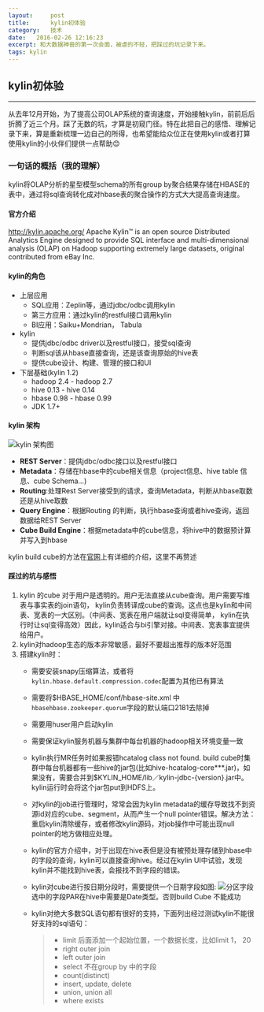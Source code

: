 ```yaml
---
layout:     post
title:      kylin初体验
category:   技术
date:   2016-02-26 12:16:23
excerpt: 和大数据神兽的第一次会面，被虐的不轻，把踩过的坑记录下来。
tags: kylin
---
```



## kylin初体验
---
从去年12月开始，为了提高公司OLAP系统的查询速度，开始接触kylin，前前后后折腾了近三个月。踩了无数的坑，才算是初窥门径。特在此把自己的感悟、理解记录下来，算是重新梳理一边自己的所得，也希望能给众位正在使用kylin或者打算使用kylin的小伙伴们提供一点帮助😊

### 一句话的概括（我的理解）

kylin将OLAP分析的星型模型schema的所有group by聚合结果存储在HBASE的表中，通过将sql查询转化成对hbase表的聚合操作的方式大大提高查询速度。

#### 官方介绍
http://kylin.apache.org/
Apache Kylin™ is an open source Distributed Analytics Engine designed to provide SQL interface and multi-dimensional analysis (OLAP) on Hadoop supporting extremely large datasets, original contributed from eBay Inc.

#### kylin的角色
* 上层应用
    + SQL应用：Zeplin等，通过jdbc/odbc调用kylin
    + 第三方应用：通过kylin的restful接口调用kylin
    + BI应用：Saiku+Mondrian， Tabula
* kylin
    + 提供jdbc/odbc driver以及restful接口，接受sql查询
    + 判断sql该从hbase直接查询，还是该查询原始的hive表
    + 提供cube设计、构建、管理的接口和UI
* 下层基础(kylin 1.2)
    + hadoop 2.4 - hadoop 2.7
    + hive 0.13 - hive 0.14
    + hbase 0.98 - hbase 0.99
    + JDK 1.7+

#### kylin 架构
![kylin 架构图](http://7xr9qj.com1.z0.glb.clouddn.com/kylin.png "kylin 架构图")

 - **REST Server**：提供jdbc/odbc接口以及restful接口
 - **Metadata**：存储在hbase中的cube相关信息（project信息、hive table 信息、cube Schema...)
 - **Routing**:处理Rest Server接受到的请求，查询Metadata，判断从hbase取数还是从hive取数
 - **Query Engine**：根据Routing 的判断，执行hbase查询或者hive查询，返回数据给REST Server
 - **Cube Build Engine**：根据metadata中的cube信息，将hive中的数据预计算并写入到hbase

kylin build cube的方法在[官网][1]上有详细的介绍，这里不再赘述

#### 踩过的坑与感悟
1. kylin 的cube 对于用户是透明的。用户无法直接从cube查询。用户需要写维表与事实表的join语句， kylin负责转译成cube的查询。这点也是kylin和中间表、宽表的一大区别。（中间表、宽表在用户端就让sql变得简单， kylin在执行时让sql变得高效）因此，kylin适合与bi引擎对接。中间表、宽表事宜提供给用户。
2. kylin对hadoop生态的版本非常敏感，最好不要超出推荐的版本好范围
3. 搭建kylin时：
    - 需要安装snapy压缩算法，或者将`kylin.hbase.default.compression.codec`配置为其他已有算法
    - 需要将\$HBASE_HOME/conf/hbase-site.xml 中`hbasehbase.zookeeper.quorum`字段的默认端口2181去除掉
    - 需要用huser用户启动kylin
    - 需要保证kylin服务机器与集群中每台机器的hadoop相关环境变量一致
    - kylin执行MR任务时如果报错hcatalog class not found.
      build cube时集群中每台机器都有一些hive的jar包(比如hive-hcatalog-core***.jar)，如果没有，需要合并到\$KYLIN_HOME/lib／kylin-jdbc-{version}.jar中。kylin运行时会将这个jar包put到HDFS上。
    - 对kylin的job进行管理时，常常会因为kylin metadata的缓存导致找不到资源id对应的cube、segment，从而产生一个null pointer错误。解决方法：重启kylin清除缓存，或者修改kylin源码，对job操作中可能出现null pointer的地方做相应处理。
    - kylin的官方介绍中，对于出现在hive表但是没有被预处理存储到hbase中的字段的查询，kylin可以直接查询hive。经过在kylin UI中试验，发现kylin并不能找到hive表，会报找不到字段的错误。
    - kylin对cube进行按日期分段时，需要提供一个日期字段如图:
    ![分区字段](http://7xr9qj.com1.z0.glb.clouddn.com/segment.png "分区字段选择")
    选中的字段PAR在hive中需要是Date类型。否则build Cube 不能成功
    - kylin对绝大多数SQL语句都有很好的支持，下面列出经过测试kylin不能很好支持的sql语句：


        > - limit 后面添加一个起始位置，一个数据长度，比如limit 1， 20
        > - right outer join
        > - left outer join
        > - select 不在group by 中的字段
        > - count(distinct)
        > - insert, update, delete
        > - union, union all
        > - where exists


  [1]: http://kylin.apache.org/docs/tutorial/create_cube.html

